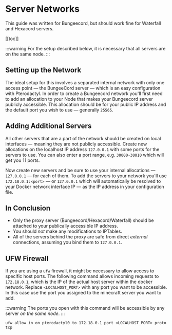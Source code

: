 # Server Networks
This guide was written for Bungeecord, but should work fine for Waterfall and Hexacord servers.

[[toc]]

:::warning
For the setup described below, it is necessary that all servers are on the same node.
:::

## Setting up the Network
The ideal setup for this involves a separated internal network with only one access point — the BungeeCord server —
which is an easy configuration with Pterodactyl. In order to create a Bungeecord network you'll first need to add an
allocation to your Node that makes your Bungeecord server publicly accessible. This allocation should be for your
public IP address and the default port you wish to use — generally `25565`.

## Adding Additional Servers
All other servers that are a part of the network should be created on local interfaces — meaning they are not publicly
accessible. Create new allocations on the localhost IP address `127.0.0.1` with some ports for the servers to use.
You can also enter a port range, e.g. `30000-30010` which will get you 11 ports. 

Now create new servers and be sure to use your internal allocations — `127.0.0.1` — for each of them. To add the
servers to your network you'll use `172.18.0.1:<port>` — or `127.0.0.1` which will automatically be resolved to your
Docker network interface IP — as the IP address in your configuration file.

## In Conclusion
* Only the proxy server (Bungeecord/Hexacord/Waterfall) should be attached to your publically accessible IP address.
* You should _not_ make any modifications to IPTables.
* All of the servers behind the proxy are safe from direct _external_ connections, assuming you bind them to `127.0.0.1`.

## UFW Firewall
If you are using a `ufw` firewall, it might be necessary to allow access to specific host ports. The following command
allows incoming requests to `172.18.0.1`, which is the IP of the actual host server within the docker network. Replace
`<LOCALHOST_PORT>` with any port you want to be accessible. In this case use the port you assigned to the minecraft
server you want to add.

:::warning
The ports you open with this command will be accessible by any server _on the same node_.
:::

```
ufw allow in on pterodactyl0 to 172.18.0.1 port <LOCALHOST_PORT> proto tcp
```
